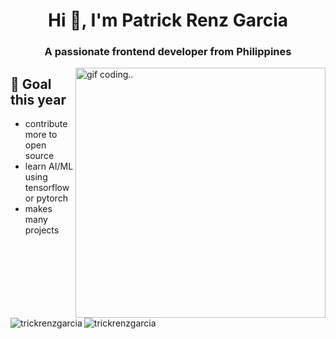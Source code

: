 
<h1 align="center">Hi 👋, I'm Patrick Renz Garcia</h1>
<h3 align="center">A passionate frontend developer from Philippines</h3>

<img align="right" src="https://c.tenor.com/-UygBh3nnfEAAAAC/coding.gif" alt="gif coding.." width="400" />

## 📝 Goal this year
- contribute more to open source
- learn AI/ML using tensorflow or pytorch
- makes many projects


<p><img align="left" src="https://github-readme-stats.vercel.app/api/top-langs?username=trickrenzgarcia&show_icons=true&locale=en&layout=compact&theme=github_dark" alt="trickrenzgarcia" /></p>

<img align="center" src="https://github-readme-stats.vercel.app/api?username=trickrenzgarcia&show_icons=true&locale=en&theme=github_dark" alt="trickrenzgarcia" />
